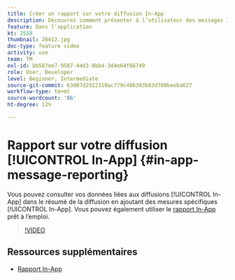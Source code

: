 ```yaml
---
title: Créer un rapport sur votre diffusion In-App
description: Découvrez comment présenter à l’utilisateur des messages In-App pertinents du point de vue contextuel en réponse au comportement en temps réel d’un client dans l’application mobile.
feature: Dans l'application
kt: 2558
thumbnail: 26412.jpg
doc-type: feature video
activity: use
team: TM
exl-id: bb587ee7-9587-44d3-8bb4-3d4e64f66749
role: User, Developer
level: Beginner, Intermediate
source-git-commit: 63d07d2922310ac779c486383b83d708beeba627
workflow-type: tm+mt
source-wordcount: '86'
ht-degree: 12%

---
```


# Rapport sur votre diffusion [!UICONTROL In-App] {#in-app-message-reporting}

Vous pouvez consulter vos données liées aux diffusions [!UICONTROL In-App] dans le résumé de la diffusion en ajoutant des mesures spécifiques [!UICONTROL In-App]. Vous pouvez également utiliser le [rapport In-App](https://experienceleague.adobe.com/docs/campaign-standard/using/reporting/list-of-reports/in-app-report.html?lang=en) prêt à l’emploi.

>[!VIDEO](https://video.tv.adobe.com/v/26412?quality=12)

## Ressources supplémentaires

* [Rapport In-App](https://experienceleague.adobe.com/docs/campaign-standard/using/reporting/list-of-reports/in-app-report.html?lang=en)
